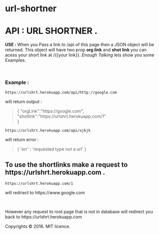 # url-shortner
<h1>API : URL SHORTNER .<a href="https://github.com/priyansh1161/url-shortner.git"><i class="fa fa-github" aria-hidden="true"></i></a></h1><p><b> USE :</b> When you Pass a link to /api of this page then a JSON object will be returned.
This object will have two prop <b>org link</b> and <b> shot link </b>
you can acess your short link at /{{your link}}.
<em>Enough Talking</em> lets show you some Examples.</p><br><h3>Example :</h3><code>https://urlshrt.herokuapp.com/api/http://google.com</code><p>will return output :</p><blockquote>{
"orgLink":"https://google.com",<br>
"shotlink":"https://urlshrt.herokuapp.com/1"<br>
}</blockquote><code>https://urlshrt.herokuapp.com/api/sjkjk</code><p>will return error :</p><blockquote>{
  'err' : 'requested type not a url'
}</blockquote><h2>To use the shortlinks make a request to https://urlshrt.herokuapp.com .</h2><code>https://urlshrt.herokuapp.com/1</code><p>will redriect to https://www.google.com</p><br><p class="col">However any request to root page that is not in database will redirect you back to https://urlshrt.herokuapp.com</p></div><div class="footer"><p class="foot">Copyrights &copy; 2016. MIT licence.</p></div></body></html>
